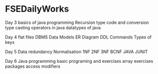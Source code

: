# FSEDailyWorks
Day 3
basics of java programming
Recursion
type code and conversion
	 type casting
	 operators in java
	 datatypes of java

Day 4
	 flat files
     DBMS
	 Data Models
	 ER Diagram
	 DDL Commands
	 Types of keys

Day 5
	 Data redundancy
	 Normalisation
	 1NF
	 2NF
	 3NF
	 BCNF
	 JAVA JUNIT

Day 6
	Java programming
	basic programing and exercises
  array exercises
  packages
  access modifiers
